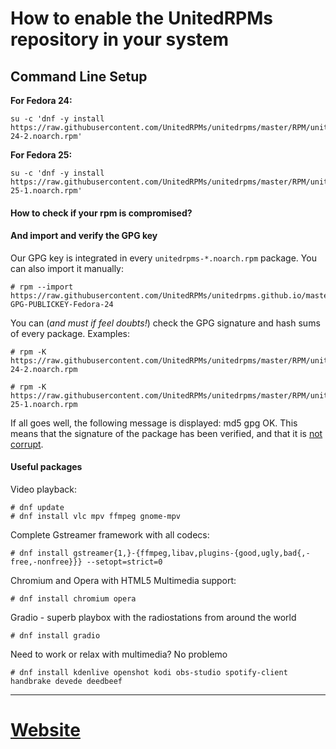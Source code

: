 # How to enable the UnitedRPMs repository in your system

## Command Line Setup

**For Fedora 24:**

```
su -c 'dnf -y install https://raw.githubusercontent.com/UnitedRPMs/unitedrpms/master/RPM/unitedrpms-24-2.noarch.rpm'
```

**For Fedora 25:**

```
su -c 'dnf -y install https://raw.githubusercontent.com/UnitedRPMs/unitedrpms/master/RPM/unitedrpms-25-1.noarch.rpm'

```


#### How to check if your rpm is compromised?

#### And import and verify the GPG key

Our GPG key is integrated in every `unitedrpms-*.noarch.rpm` package. You can also import it manually:

```
# rpm --import https://raw.githubusercontent.com/UnitedRPMs/unitedrpms.github.io/master/URPMS-GPG-PUBLICKEY-Fedora-24
```

You can (*and must if feel doubts!*) check the GPG signature and hash sums of every package. Examples:

```
# rpm -K https://raw.githubusercontent.com/UnitedRPMs/unitedrpms/master/RPM/unitedrpms-24-2.noarch.rpm

# rpm -K https://raw.githubusercontent.com/UnitedRPMs/unitedrpms/master/RPM/unitedrpms-25-1.noarch.rpm
```

 If all goes well, the following message is displayed: md5 gpg OK. This means that the signature of the package has been verified, and that it is [not corrupt](https://www.centos.org/docs/5/html/Deployment_Guide-en-US/s1-check-rpm-sig.html). 

#### Useful packages

Video playback:
```
# dnf update
# dnf install vlc mpv ffmpeg gnome-mpv
```

Complete Gstreamer framework with all codecs:

```
# dnf install gstreamer{1,}-{ffmpeg,libav,plugins-{good,ugly,bad{,-free,-nonfree}}} --setopt=strict=0
```

Chromium and Opera with HTML5 Multimedia support:

```
# dnf install chromium opera 
```

Gradio - superb playbox with the radiostations from around the world
```
# dnf install gradio
```

Need to work or relax with multimedia? No problemo

```
# dnf install kdenlive openshot kodi obs-studio spotify-client handbrake devede deedbeef
```
-----

# [Website](https://unitedrpms.github.io/)

